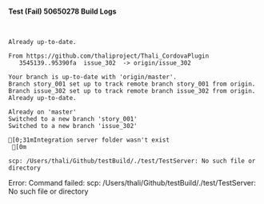 #### Test (Fail) 50650278 Build Logs


```


```

```
Already up-to-date.

From https://github.com/thaliproject/Thali_CordovaPlugin
   3545139..95390fa  issue_302  -> origin/issue_302

```

```
Your branch is up-to-date with 'origin/master'.
Branch story_001 set up to track remote branch story_001 from origin.
Branch issue_302 set up to track remote branch issue_302 from origin.
Already up-to-date.

Already on 'master'
Switched to a new branch 'story_001'
Switched to a new branch 'issue_302'

```

```
[0;31mIntegration server folder wasn't exist
 [0m

scp: /Users/thali/Github/testBuild/./test/TestServer: No such file or directory

```

Error: Command failed: scp: /Users/thali/Github/testBuild/./test/TestServer: No such file or directory
